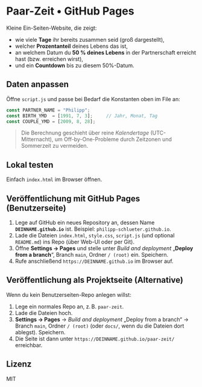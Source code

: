 # Paar-Zeit • GitHub Pages

Kleine Ein-Seiten-Website, die zeigt:
- wie viele **Tage** ihr bereits zusammen seid (groß dargestellt),
- welcher **Prozentanteil** deines Lebens das ist,
- an welchem Datum du **50 % deines Lebens** in der Partnerschaft erreicht hast (bzw. erreichen wirst),
- und ein **Countdown** bis zu diesem 50%-Datum.

## Daten anpassen

Öffne `script.js` und passe bei Bedarf die Konstanten oben im File an:

```js
const PARTNER_NAME = "Philipp";
const BIRTH_YMD  = [1991, 7, 3];     // Jahr, Monat, Tag
const COUPLE_YMD = [2009, 8, 28];
```

> Die Berechnung geschieht über reine *Kalendertage* (UTC-Mitternacht), um Off-by-One-Probleme durch Zeitzonen und Sommerzeit zu vermeiden.

## Lokal testen

Einfach `index.html` im Browser öffnen.

## Veröffentlichung mit GitHub Pages (Benutzerseite)

1. Lege auf GitHub ein neues Repository an, dessen Name **`DEINNAME.github.io`** ist. Beispiel: `philipp-schlueter.github.io`.
2. Lade die Dateien `index.html`, `style.css`, `script.js` (und optional `README.md`) ins Repo (über Web-UI oder per Git).
3. Öffne **Settings → Pages** und stelle unter *Build and deployment* „**Deploy from a branch**“, Branch `main`, Ordner `/ (root)` ein. Speichern.
4. Rufe anschließend `https://DEINNAME.github.io` im Browser auf.

## Veröffentlichung als Projektseite (Alternative)

Wenn du kein Benutzerseiten-Repo anlegen willst:

1. Lege ein normales Repo an, z. B. `paar-zeit`.
2. Lade die Dateien hoch.
3. **Settings → Pages** → *Build and deployment* „Deploy from a branch“ → Branch `main`, Ordner `/ (root)` (oder `docs/`, wenn du die Dateien dort ablegst). Speichern.
4. Die Seite ist dann unter `https://DEINNAME.github.io/paar-zeit/` erreichbar.

## Lizenz

MIT
